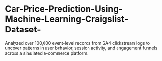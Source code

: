 # Car-Price-Prediction-Using-Machine-Learning-Craigslist-Dataset-
Analyzed over 100,000 event-level records from GA4 clickstream logs to uncover patterns in user behavior, session activity, and engagement funnels across a simulated e-commerce platform.
